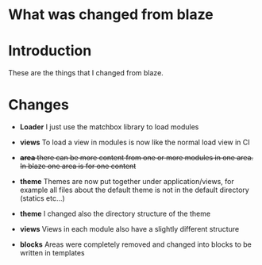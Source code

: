 # What was changed from blaze

# Introduction #

These are the things that I changed from blaze.

# Changes #
  * **Loader** I just use the matchbox library to load modules
  * **views** To load a view in modules is now like the normal load view in CI
  * ~~**area** there can be more content from one or more modules in one area. In blaze one area is for one content~~
  * **theme** Themes are now put together under application/views, for example all files about the default theme is not in the default directory (statics etc...)
  * **theme** I changed also the directory structure of the theme
  * **views** Views in each module also have a slightly different structure

  * **blocks** Areas were completely removed and changed into blocks to be written in templates